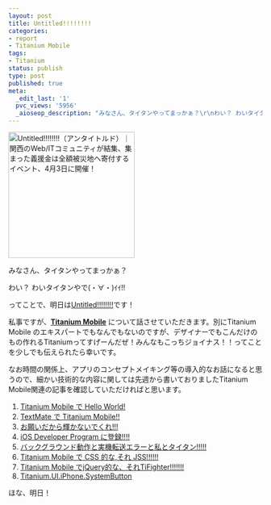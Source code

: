 ```yaml
---
layout: post
title: Untitled!!!!!!!!
categories:
- report
- Titanium Mobile
tags:
- Titanium
status: publish
type: post
published: true
meta:
  _edit_last: '1'
  pvc_views: '5956'
  _aioseop_description: "みなさん、タイタンやってまっかぁ？\r\nわい？ わいタイタンやで(・∀・)ｲｲ!!\r\nってことで、明日はUntitled!!!!!!!!です！"
---
```

<a href="http://m2.cap-ut.co.jp/un/"><img src="http://m2.cap-ut.co.jp/un/common/images/bnr_utd.jpg" alt="Untitled!!!!!!!!（アンタイトルド）｜関西のWeb/ITコミュニティが結集、集まった義援金は全額被災地へ寄付するイベント、4月3日に開催！" width="250" height="250" /></a>

みなさん、タイタンやってまっかぁ？

わい？ わいタイタンやで(・∀・)ｲｲ!!

ってことで、明日は<a href="http://m2.cap-ut.co.jp/un/">Untitled!!!!!!!!</a>です！

私事ですが、<strong><a href="http://www.appcelerator.com/products/titanium-mobile-application-development/">Titanium Mobile</a></strong> について話させていただきます。別にTitanium Mobile のエキスパートでもなんでもないのですが、デザイナーでもこんだけのもの作れるTitaniumってすげーんだぜ！みんなもこっちジョイナス！！ってことを少しでも伝えられたら幸いです。

なお時間の関係上、アプリのコンセプトメイキング等の導入的なお話になると思うので、細かい技術的な内容に関しては先週から書いておりましたTitanium Mobile関連の記事を確認していただければと思います。
<ol>
	<li><a href="http://t32k.me/mol/log/hello-titanium-mobile/">Titanium Mobile で Hello World!</a></li>
	<li><a href="http://t32k.me/mol/log/titanium-mobile-meets-textmate/">TextMate で Titanium Mobile!!</a></li>
	<li><a href="http://t32k.me/mol/log/ios-prerendered-icon/">お願いだから輝かないでくれ!!!</a></li>
	<li><a href="http://t32k.me/mol/log/ios-developer-program/">iOS Developer Program に登録!!!!</a></li>
	<li><a href="http://t32k.me/mol/log/background-error-me-titanum/">バックグラウンド動作と実機転送エラーと私とタイタン!!!!!</a></li>
	<li><a href="http://t32k.me/mol/log/titanium-mobile-jss/">Titanium Mobile で CSS 的な,それ JSS!!!!!!</a></li>
	<li><a href="http://t32k.me/mol/log/titanium-fighter-js/">Titanium Mobile でjQuery的な、それTiFighter!!!!!!!</a></li>
	<li><a href="http://t32k.me/mol/log/titanium-ui-iphone-systembutton/">Titanium.UI.iPhone.SystemButton</a></li>
</ol>
ほな、明日！
